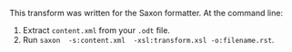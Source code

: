 This transform was written for the Saxon formatter. At the command line:

1. Extract `content.xml` from your `.odt` file.
1. Run `saxon  -s:content.xml  -xsl:transform.xsl -o:filename.rst`.
